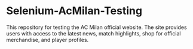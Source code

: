# Selenium-AcMilan-Testing
This repository for testing the AC Milan official website. The site provides users with access to the latest news, match highlights, shop for official merchandise, and player profiles. 
